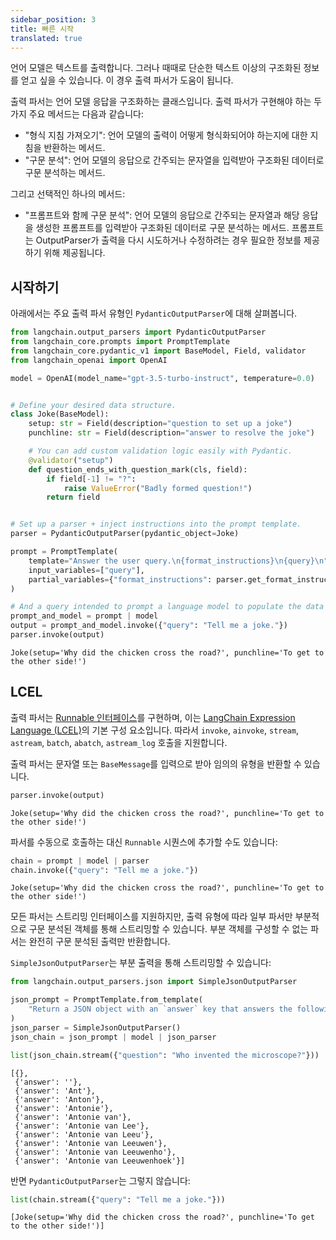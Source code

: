 ```yaml
---
sidebar_position: 3
title: 빠른 시작
translated: true
---
```


언어 모델은 텍스트를 출력합니다. 그러나 때때로 단순한 텍스트 이상의 구조화된 정보를 얻고 싶을 수 있습니다. 이 경우 출력 파서가 도움이 됩니다.

출력 파서는 언어 모델 응답을 구조화하는 클래스입니다. 출력 파서가 구현해야 하는 두 가지 주요 메서드는 다음과 같습니다:

- "형식 지침 가져오기": 언어 모델의 출력이 어떻게 형식화되어야 하는지에 대한 지침을 반환하는 메서드.
- "구문 분석": 언어 모델의 응답으로 간주되는 문자열을 입력받아 구조화된 데이터로 구문 분석하는 메서드.

그리고 선택적인 하나의 메서드:

- "프롬프트와 함께 구문 분석": 언어 모델의 응답으로 간주되는 문자열과 해당 응답을 생성한 프롬프트를 입력받아 구조화된 데이터로 구문 분석하는 메서드. 프롬프트는 OutputParser가 출력을 다시 시도하거나 수정하려는 경우 필요한 정보를 제공하기 위해 제공됩니다.

## 시작하기

아래에서는 주요 출력 파서 유형인 `PydanticOutputParser`에 대해 살펴봅니다.

```python
from langchain.output_parsers import PydanticOutputParser
from langchain_core.prompts import PromptTemplate
from langchain_core.pydantic_v1 import BaseModel, Field, validator
from langchain_openai import OpenAI

model = OpenAI(model_name="gpt-3.5-turbo-instruct", temperature=0.0)


# Define your desired data structure.
class Joke(BaseModel):
    setup: str = Field(description="question to set up a joke")
    punchline: str = Field(description="answer to resolve the joke")

    # You can add custom validation logic easily with Pydantic.
    @validator("setup")
    def question_ends_with_question_mark(cls, field):
        if field[-1] != "?":
            raise ValueError("Badly formed question!")
        return field


# Set up a parser + inject instructions into the prompt template.
parser = PydanticOutputParser(pydantic_object=Joke)

prompt = PromptTemplate(
    template="Answer the user query.\n{format_instructions}\n{query}\n",
    input_variables=["query"],
    partial_variables={"format_instructions": parser.get_format_instructions()},
)

# And a query intended to prompt a language model to populate the data structure.
prompt_and_model = prompt | model
output = prompt_and_model.invoke({"query": "Tell me a joke."})
parser.invoke(output)
```

```output
Joke(setup='Why did the chicken cross the road?', punchline='To get to the other side!')
```

## LCEL

출력 파서는 [Runnable 인터페이스](/docs/expression_language/interface)를 구현하며, 이는 [LangChain Expression Language (LCEL)](/docs/expression_language/)의 기본 구성 요소입니다. 따라서 `invoke`, `ainvoke`, `stream`, `astream`, `batch`, `abatch`, `astream_log` 호출을 지원합니다.

출력 파서는 문자열 또는 `BaseMessage`를 입력으로 받아 임의의 유형을 반환할 수 있습니다.

```python
parser.invoke(output)
```

```output
Joke(setup='Why did the chicken cross the road?', punchline='To get to the other side!')
```

파서를 수동으로 호출하는 대신 `Runnable` 시퀀스에 추가할 수도 있습니다:

```python
chain = prompt | model | parser
chain.invoke({"query": "Tell me a joke."})
```

```output
Joke(setup='Why did the chicken cross the road?', punchline='To get to the other side!')
```

모든 파서는 스트리밍 인터페이스를 지원하지만, 출력 유형에 따라 일부 파서만 부분적으로 구문 분석된 객체를 통해 스트리밍할 수 있습니다. 부분 객체를 구성할 수 없는 파서는 완전히 구문 분석된 출력만 반환합니다.

`SimpleJsonOutputParser`는 부분 출력을 통해 스트리밍할 수 있습니다:

```python
from langchain.output_parsers.json import SimpleJsonOutputParser

json_prompt = PromptTemplate.from_template(
    "Return a JSON object with an `answer` key that answers the following question: {question}"
)
json_parser = SimpleJsonOutputParser()
json_chain = json_prompt | model | json_parser
```

```python
list(json_chain.stream({"question": "Who invented the microscope?"}))
```

```output
[{},
 {'answer': ''},
 {'answer': 'Ant'},
 {'answer': 'Anton'},
 {'answer': 'Antonie'},
 {'answer': 'Antonie van'},
 {'answer': 'Antonie van Lee'},
 {'answer': 'Antonie van Leeu'},
 {'answer': 'Antonie van Leeuwen'},
 {'answer': 'Antonie van Leeuwenho'},
 {'answer': 'Antonie van Leeuwenhoek'}]
```

반면 `PydanticOutputParser`는 그렇지 않습니다:

```python
list(chain.stream({"query": "Tell me a joke."}))
```

```output
[Joke(setup='Why did the chicken cross the road?', punchline='To get to the other side!')]
```
